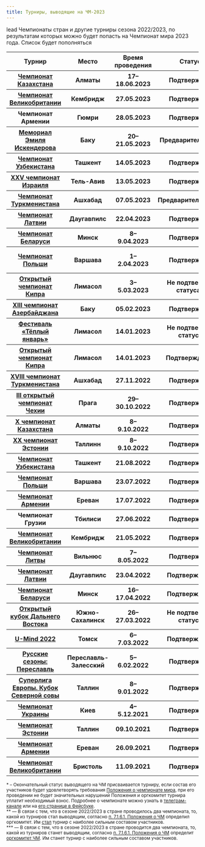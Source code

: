 ```yaml
---
title: Турниры, выводящие на ЧМ-2023
---
```


lead
Чемпионаты стран и другие турниры сезона 2022/2023, по результатам которых можно будет попасть на Чемпионат мира 2023 года. Список будет пополняться

<table class="uk-table uk-table-divider uk-table-hover">
<thead>
  <tr>
  <th>Турнир</th>
  <th>Место</th>
  <th>Время проведения</th>
  <th>Статус</th>
  <th>Подробнее</th>
  <th>Путёвка на ЧМ</th>
  </tr>
</thead>
<tbody>
  <tr>
  <th><a href="https://rating.chgk.info/tournament/9008">Чемпионат Казахстана</a></th>
  <th>Алматы</th>
  <th>17–18.06.2023</th>
  <th>Подтверждён</th>
  <th><a href="https://www.facebook.com/groups/425152901558386">Фб</a></th>
  <th>Пока неизвестно</th>
  </tr>
  <tr>
  <th><a href="https://rating.chgk.info/tournament/9038">Чемпионат Великобритании</a></th>
  <th>Кембридж</th>
  <th>27.05.2023</th>
  <th>Подтверждён</th>
  <th><a href="http://london.chgk.info/">Сайт</a></th>
  <th>Пока неизвестно</th>
  </tr>
  <tr>
  <th>Чемпионат Армении</th>
  <th>Гюмри</th>
  <th>28.05.2023</th>
  <th>Подтверждён</th>
  <th><a href="https://www.facebook.com/groups/iGame.am/posts/6323098987753438/">Фейсбук</a></th>
  <th>Пока неизвестно</th>
  </tr>
  <tr>
  <th><a href="https://rating.chgk.info/tournament/8865">Мемориал Эмиля Искендерова</a></th>
  <th>Баку</th>
  <th>20–21.05.2023</th>
  <th>Предварительный<a href="#status">*</a></th>
  <th><a href="https://www.facebook.com/groups/2977612685873767">Фб</a></th>
  <th>Пока неизвестно</th>
  </tr>
<tr>
  <th><a href="https://rating.chgk.info/tournament/9157">Чемпионат Узбекистана</a></th>
  <th>Ташкент</th>
  <th>14.05.2023</th>
  <th>Подтверждён</th>
  <th><a href="https://t.me/ruliga_zakovat">Тг</a></th>
  <th>Пока неизвестно</th>
  </tr>
  <tr>
  <th><a href="https://rating.chgk.info/tournament/6353">XXV чемпионат Израиля</a></th>
  <th>Тель-Авив</th>
  <th>13.05.2023</th>
  <th>Подтверждён</th>
  <th><a href="http://il.chgk.info/">Сайт</a>, <a href="https://chgk-il.livejournal.com/1612192.html">ЖЖ</a>, <a href="https://www.facebook.com/groups/309438939151833/">Фб</a></th>
  <th>Пока неизвестно</th>
  </tr>
<tr>
  <th><a href="https://rating.chgk.info/tournament/9129">Чемпионат Туркменистана</a></th>
  <th>Ашхабад</th>
  <th>07.05.2023</th>
  <th>Предварительный<a href="#note2">**</a></th>
  <th><a href="https://chgk.io/">Сайт</a></th>
  <th>Пока неизвестно</th>
  </tr>
  <tr>
  <th><a href="https://rating.chgk.info/tournament/9025">Чемпионат Латвии</a></th>
  <th>Даугавпилс</th>
  <th>22.04.2023</th>
  <th>Подтверждён</th>
  <th>-</th>
  <th><a href="https://rating.chgk.info/teams/4789">Коммуникативные неудачи</a></th>
  </tr>
  <tr>
  <th><a href="https://rating.chgk.info/tournament/8893">Чемпионат Беларуси</a></th>
  <th>Минск</th>
  <th>8–9.04.2023</th>
  <th>Подтверждён</th>
  <th><a href="https://t.me/chgk_minsk/1147">Тг</a></th>
  <th><a href="https://rating.chgk.info/teams/7864">Одушевлённые аэросани</a></th>
  </tr>
  <tr>
  <th><a href="https://rating.chgk.info/tournament/8661">Чемпионат Польши</a></th>
  <th>Варшава</th>
  <th>1–2.04.2023</th>
  <th>Подтверждён</th>
  <th><a href="https://www.facebook.com/events/905962520536562">Фб</a></th>
  <th><a href="https://rating.chgk.info/teams/85064">Гимназия имени прочитанного регламента</a></th>
  </tr>
  <tr>
  <th><a href="https://rating.chgk.info/tournament/8696">Открытый чемпионат Кипра</a></th>
  <th>Лимасол</th>
  <th>3–5.03.2023</th>
  <th>Не подтвердил статуса<a href="#note">*</a></th>
  <th><a href="https://chempionat-kipra-po-chgk.mozellosite.com/">Сайт</a></th>
  <th>-</th>
  </tr>
  <tr>
  <th><a href="https://rating.chgk.info/tournament/8560">XIII чемпионат Азербайджана</a></th>
  <th>Баку</th>
  <th>05.02.2023</th>
  <th>Подтверждён</th>
  <th><a href="https://www.facebook.com/groups/189316312292364/">Фб</a></th>
  <th><a href="https://rating.chgk.info/teams/67979">Поминки по финикам</a></th>
  </tr>
  <tr>
  <th><a href="https://rating.chgk.info/tournament/8663">Фестиваль «Тёплый январь»</a></th>
  <th>Лимасол</th>
  <th>14.01.2023</th>
  <th>Не подтвердил статуса</th>
  <th><a href="http://cyprusfest.com/">Сайт</a></th>
  <th>-</th>
  </tr>
  <tr>
  <th><a href="https://rating.chgk.info/tournament/8663">Открытый чемпионат Кипра</a></th>
  <th>Лимасол</th>
  <th>14.01.2023</th>
  <th>Подтверждён<a href="#note">\*</a></th>
  <th><a href="http://cyprusfest.com/">Сайт</a></th>
  <th><a href="https://rating.chgk.info/teams/87345">Волки</a></th>
  </tr>
  <tr>
  <th><a href="https://rating.chgk.info/tournament/8680">XVIII чемпионат Туркменистана</a></th>
  <th>Ашхабад</th>
  <th>27.11.2022</th>
  <th>Подтверждён</th>
  <th><a href="http://chgk.tv/">Сайт</a></th>
  <th><a href="https://rating.chgk.info/teams/1223">Ва-Банк</a></th>
  </tr>
<tr>
  <th><a href="https://rating.chgk.info/tournament/6636">III открытый чемпионат Чехии</a></th>
  <th>Прага</th>
  <th>29–30.10.2022</th>
  <th>Подтверждён</th>
  <th><a href="http://www.chgk.cz/o442022">Сайт</a></th>
  <th><a href="https://rating.chgk.info/teams/65268">В гостях у Кафки</a></th>
  </tr>
<tr>
  <th><a href="https://rating.chgk.info/tournament/8555">X чемпионат Казахстана</a></th>
  <th>Алматы</th>
  <th>8–9.10.2022</th>
  <th>Подтверждён</th>
  <th><a href="https://www.facebook.com/groups/425152901558386">Фб</a></th>
  <th><a href="https://rating.chgk.info/teams/76272">Приятные люди</a></th>
  </tr>
<tr>
  <th><a href="https://rating.chgk.info/tournament/8536">XX чемпионат Эстонии</a></th>
  <th>Таллинн</th>
  <th>8–9.10.2022</th>
  <th>Подтверждён</th>
  <th><a href="https://t.me/chgkestonia/13">Телеграм</a></th>
  <th><a href="https://rating.chgk.info/teams/4313">Black label</a></th>
  </tr>
<tr>
  <th><a href="https://rating.chgk.info/tournament/8287">Чемпионат Узбекистана</a></th>
  <th>Ташкент</th>
  <th>21.08.2022</th>
  <th>Подтверждён</th>
  <th><a href="https://t.me/zakovat/5925">Телеграм</a></th>
  <th><a href="https://rating.chgk.info/teams/2909">Мистерия</a></th>
  </tr>
<tr>
  <th><a href="https://rating.chgk.info/tournament/8178">Чемпионат Польши</a></th>
  <th>Варшава</th>
  <th>23.07.2022</th>
  <th>Подтверждён</th>
  <th><a href="https://www.facebook.com/groups/792401147637501">Фб</a></th>
  <th><a href="https://rating.chgk.info/teams/77174">Polish Space Marines</a></th>
  </tr>
<tr>
  <th><a href="https://rating.chgk.info/tournament/8211">Чемпионат Армении</a></th>
  <th>Ереван</th>
  <th>17.07.2022</th>
  <th>Подтверждён</th>
  <th><a href="https://www.facebook.com/groups/iGame.am/posts/5446591812070831/">Фб</a></th>
  <th><a href="https://rating.chgk.info/teams/56664">Арагаст</a></th>
  </tr>
<tr>
  <th>Чемпионат Грузии</th>
  <th>Тбилиси</th>
  <th>27.06.2022</th>
  <th>Подтверждён</th>
  <th><a href="https://www.facebook.com/events/1052289652163762">Фб</a></th>
  <th><a href="https://rating.chgk.info/teams/45284">Динамо</a></th>
  </tr>
<tr>
  <th><a href="https://rating.chgk.info/tournament/7805">Чемпионат Великобритании</a></th>
  <th>Кембридж</th>
  <th>21.05.2022</th>
  <th>Подтверждён</th>
  <th><a href="https://www.facebook.com/groups/London.Chto.Gde.Kogda/">Фб</a></th>
  <th><a href="https://rating.chgk.info/teams/6651">Жрецы Хамона</a></th>
  </tr>
<tr>
  <th><a href="https://rating.chgk.info/tournament/8059">Чемпионат Литвы</a></th>
  <th>Вильнюс</th>
  <th>7–8.05.2022</th>
  <th>Подтверждён</th>
  <th><a href="http://www.chgk.lt/?page_id=99">Сайт</a></th>
  <th><a href="https://rating.chgk.info/teams/86975">LT United</a></th>
  </tr>
<tr>
  <th><a href="https://rating.chgk.info/tournament/7903">Чемпионат Латвии</a></th>
  <th>Даугавпилс</th>
  <th>23.04.2022</th>
  <th>Подтверждён<a href="#status">*</a></th>
  <th><a href="https://t.me/dvcup">Телеграм</a></th>
  <th><a href="https://rating.chgk.info/teams/4032">X-promt</a></th>
  </tr>
<tr>
  <th><a href="https://rating.chgk.info/tournament/7931">Чемпионат Беларуси</a></th>
  <th>Минск</th>
  <th>16–17.04.2022</th>
  <th>Подтверждён<a href="#status">*</a></th>
  <th>-</th>
  <th><a href="https://rating.chgk.info/teams/51739">Зоопарк</a></th>
  </tr>
<tr>
  <th><a href="https://rating.chgk.info/tournament/7773">Открытый кубок Дальнего Востока</a></th>
  <th>Южно-Сахалинск</th>
  <th>26–27.03.2022</th>
  <th>Не подтвердил статуса</th>
  <th><a href="https://t.me/dvcup">Телеграм</a></th>
  <th>Пока неизвестно</th>
  </tr>
<tr>
  <th><a href="https://rating.chgk.info/tournament/7259">U-Mind 2022</a></th>
  <th>Томск</th>
  <th>6–7.03.2022</th>
  <th>Подтверждён<a href="#status">*</a></th>
  <th><a href="https://t.me/umindgames">Тг</a>, <a href="http://vk.com/umindgames">Вк</a></th>
  <th><a href="https://rating.chgk.info/teams/59419">Gay Берилья</a></th>
  </tr>
<tr>
  <th><a href="https://rating.chgk.info/tournament/7573">Русские сезоны: Переславль</a></th>
  <th>Переславль-Залесский</th>
  <th>5–6.02.2022</th>
  <th>Подтверждён</th>
  <th><a href="https://vk.com/saisonsrusses_chgk">Вк</a>, <a href="https://t.me/saisons_russes">Тг</a>, <a href="https://www.facebook.com/groups/483568116405027/">Фб</a></th>
  <th><a href="https://rating.chgk.info/teams/670">Ксеп</a></th>
  </tr>
<tr>
  <th><a href="https://rating.chgk.info/tournament/7638">Суперлига Европы. Кубок Северной совы</a></th>
  <th>Таллин</th>
  <th>8–9.01.2022</th>
  <th>Подтверждён</a></th>
  <th><a href="https://t.me/SevsovaESL">Телеграм</a></th>
  <th><a href="https://rating.chgk.info/teams/316">Минус один</a></th>
  </tr>
<tr>
  <th><a href="https://rating.chgk.info/tournament/7666">Чемпионат Украины</a></th>
  <th>Киев</th>
  <th>4–5.12.2021</th>
  <th>Подтверждён</th>
  <th><a href="https://t.me/LigaUK/358">Пост об итогах</a></th>
  <th><a href="https://rating.chgk.info/teams/308">Номер 6</a></th>
  </tr>
<tr>
  <th><a href="https://rating.chgk.info/tournament/7480">Чемпионат Эстонии</a></th>
  <th>Таллин</th>
  <th>09.10.2021</th>
  <th>Подтверждён</th>
  <th><a href="http://so-va.online/che2021">Сайт</a></th>
  <th><a href="https://rating.chgk.info/teams/65510">Панические атаки</a></th>
  </tr>
<tr>
  <th><a href="https://rating.chgk.info/tournament/7483">Чемпионат Армении</a></th>
  <th>Ереван</th>
  <th>26.09.2021</th>
  <th>Подтверждён</th>
  <th>-</th>
  <th><a href="https://rating.chgk.info/teams/56664">Арагаст</a></th>
  </tr>
<tr>
  <th><a href="https://rating.chgk.info/tournament/6114">Чемпионат Великобритании</a></th>
  <th>Бристоль</th>
  <th>11.09.2021</th>
  <th>Подтверждён</th>
  <th><a href="http://london.chgk.info/chv-2020-information/">Сайт</a></th>
  <th><a href="https://rating.chgk.info/teams/48869">2,5 человека</a></th>
  </tr>
</tbody>
</table>

<small><a name="status"></a>\* – Окончательный статус выводящего на ЧМ присваивается турниру, если состав его участников будет удовлетворять требования [Положения о чемпионате мира](https://www.maii.li/docs/2022-01-06-polozhenie-o-chempionate-mira/), при его проведении не будет значительных нарушений Положения и оргкомитет турнира уплатит необходимый взнос. Подробнее о чемпионате можно узнать в [телеграм-канале](https://t.me/worldchamp_maii) или на [его странице в Фейсбуке](https://www.facebook.com/worldchamp.maii).</small>
<br>
<small><a name="note"></a>\*\* — В связи с тем, что в сезоне 2022/2023 в стране проводилось два чемпионата, то, какой из турниров стал выводящим, согласно [п. 7.1.6.1. Положения о ЧМ](https://www.maii.li/docs/2022-01-06-polozhenie-o-chempionate-mira/#7) определил оргкомитет. Им [стал](https://t.me/worldchamp_maii/340) турнир с наиболее сильным составом участников.</small>
<br>
<small><a name="note2"></a>\*\*\* — В связи с тем, что в сезоне 2022/2023 в стране проводится два чемпионата, то, какой из турниров станет выводящим, согласно [п. 7.1.6.1. Положения о ЧМ](https://www.maii.li/docs/2022-01-06-polozhenie-o-chempionate-mira/#7) определит [оргкомитет ЧМ](https://www.maii.li/p/worldchamp-2023). Им станет турнир с наиболее сильным составом участников.</small>
